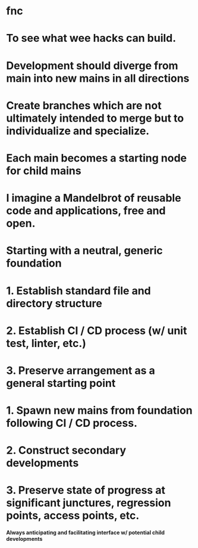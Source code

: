 # fnc

# To see what wee hacks can build.
# Development should diverge from main into new mains in all directions
# Create branches which are not ultimately intended to merge but to individualize and specialize.
# Each main becomes a starting node for child mains

# I imagine a Mandelbrot of reusable code and applications, free and open.

# Starting with a neutral, generic foundation
# 1. Establish standard file and directory structure
# 2. Establish CI / CD process (w/ unit test, linter, etc.)
# 3. Preserve arrangement as a general starting point


# 1. Spawn new mains from foundation following CI / CD process.
# 2. Construct secondary developments
# 3. Preserve state of progress at significant junctures, regression points, access points, etc.
#### Always anticipating and facilitating interface w/ potential child developments
